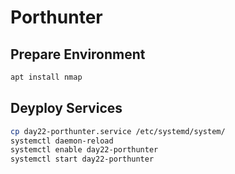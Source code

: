 # Porthunter

## Prepare Environment

```bash
apt install nmap
```

## Deyploy Services

```bash
cp day22-porthunter.service /etc/systemd/system/
systemctl daemon-reload
systemctl enable day22-porthunter
systemctl start day22-porthunter
```
